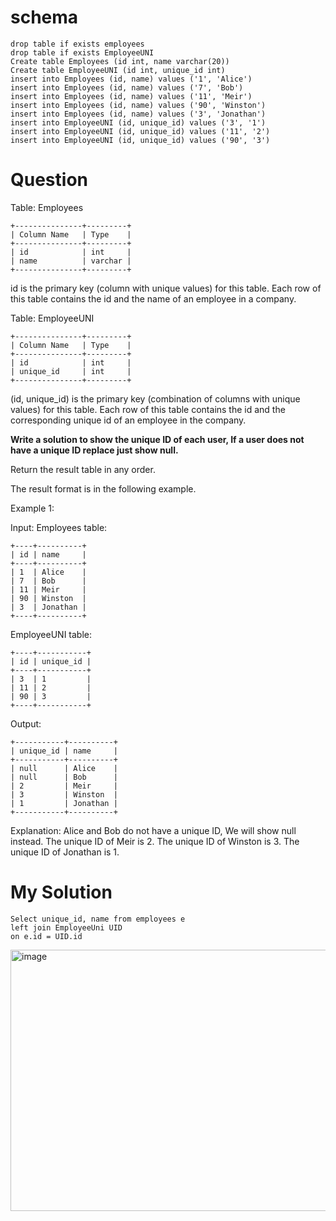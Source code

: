 # schema

```
drop table if exists employees
drop table if exists EmployeeUNI
Create table Employees (id int, name varchar(20))
Create table EmployeeUNI (id int, unique_id int)
insert into Employees (id, name) values ('1', 'Alice')
insert into Employees (id, name) values ('7', 'Bob')
insert into Employees (id, name) values ('11', 'Meir')
insert into Employees (id, name) values ('90', 'Winston')
insert into Employees (id, name) values ('3', 'Jonathan')
insert into EmployeeUNI (id, unique_id) values ('3', '1')
insert into EmployeeUNI (id, unique_id) values ('11', '2')
insert into EmployeeUNI (id, unique_id) values ('90', '3')
```


# Question


Table: Employees

```
+---------------+---------+
| Column Name   | Type    |
+---------------+---------+
| id            | int     |
| name          | varchar |
+---------------+---------+
```

id is the primary key (column with unique values) for this table.
Each row of this table contains the id and the name of an employee in a company.

 

Table: EmployeeUNI

```
+---------------+---------+
| Column Name   | Type    |
+---------------+---------+
| id            | int     |
| unique_id     | int     |
+---------------+---------+
```

(id, unique_id) is the primary key (combination of columns with unique values) for this table.
Each row of this table contains the id and the corresponding unique id of an employee in the company.

 

**Write a solution to show the unique ID of each user, If a user does not have a unique ID replace just show null.**

Return the result table in any order.

The result format is in the following example.

 

Example 1:

Input: 
Employees table:

```
+----+----------+
| id | name     |
+----+----------+
| 1  | Alice    |
| 7  | Bob      |
| 11 | Meir     |
| 90 | Winston  |
| 3  | Jonathan |
+----+----------+
```

EmployeeUNI table:

```
+----+-----------+
| id | unique_id |
+----+-----------+
| 3  | 1         |
| 11 | 2         |
| 90 | 3         |
+----+-----------+
```

Output: 

```
+-----------+----------+
| unique_id | name     |
+-----------+----------+
| null      | Alice    |
| null      | Bob      |
| 2         | Meir     |
| 3         | Winston  |
| 1         | Jonathan |
+-----------+----------+
```

Explanation: 
Alice and Bob do not have a unique ID, We will show null instead.
The unique ID of Meir is 2.
The unique ID of Winston is 3.
The unique ID of Jonathan is 1.




# My Solution

```
Select unique_id, name from employees e
left join EmployeeUni UID
on e.id = UID.id
```

<img width="722" height="418" alt="image" src="https://github.com/user-attachments/assets/e28882ca-f2e9-4c2b-a4fa-7e74f365683e" />
